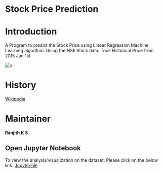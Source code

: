 # Stock Price Prediction


# Introduction
A Program to predict the Stock Price using Linear Regression Machine Learning algorithm. Using the NSE Stock data. Took Historical Price from 2015 Jan 1st.

![x](https://www.google.com/url?sa=i&source=images&cd=&ved=2ahUKEwilpPjp-5PmAhViyzgGHRvjCMkQjRx6BAgBEAQ&url=https%3A%2F%2Ftowardsdatascience.com%2Fstock-prediction-using-twitter-e432b35e14bd&psig=AOvVaw1pxt9Ual3rclh_yey1RSmt&ust=1575273112693704)

# History
[Wikipedia](https://en.wikipedia.org/wiki/Stock_market)

# Maintainer
#### Ranjith K S

## Open Jupyter Notebook
To view the analysis/visualization on the dataset. Please click on the below link.
[JupyterFile](https://nbviewer.jupyter.org/github/ksranjith786/python/blob/master/MachineLearning/StockPrediction/StockPriceHistory.ipynb)

